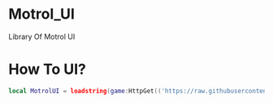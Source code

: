 # Motrol_UI
Library Of Motrol UI
# How To UI?

```lua
local MotrolUI = loadstring(game:HttpGet(('https://raw.githubusercontent.com/shlexware/Orion/main/source')))()
```
